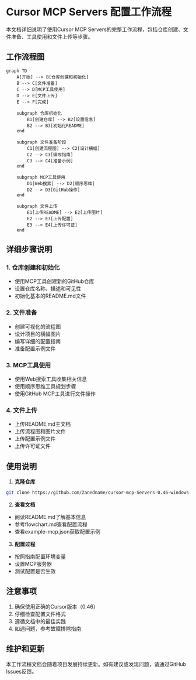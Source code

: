 # Cursor MCP Servers 配置工作流程

本文档详细说明了使用Cursor MCP Servers的完整工作流程，包括仓库创建、文件准备、工具使用和文件上传等步骤。

## 工作流程图

```mermaid
graph TD
    A[开始] --> B[仓库创建和初始化]
    B --> C[文件准备]
    C --> D[MCP工具使用]
    D --> E[文件上传]
    E --> F[完成]

    subgraph 仓库初始化
        B1[创建仓库] --> B2[设置信息]
        B2 --> B3[初始化README]
    end

    subgraph 文件准备阶段
        C1[创建流程图] --> C2[设计横幅]
        C2 --> C3[编写指南]
        C3 --> C4[准备示例]
    end

    subgraph MCP工具使用
        D1[Web搜索] --> D2[顺序思维]
        D2 --> D3[GitHub操作]
    end

    subgraph 文件上传
        E1[上传README] --> E2[上传图片]
        E2 --> E3[上传配置]
        E3 --> E4[上传许可证]
    end
```

## 详细步骤说明

### 1. 仓库创建和初始化
- 使用MCP工具创建新的GitHub仓库
- 设置仓库名称、描述和可见性
- 初始化基本的README.md文件

### 2. 文件准备
- 创建可视化的流程图
- 设计项目的横幅图片
- 编写详细的配置指南
- 准备配置示例文件

### 3. MCP工具使用
- 使用Web搜索工具收集相关信息
- 使用顺序思维工具规划步骤
- 使用GitHub MCP工具进行文件操作

### 4. 文件上传
- 上传README.md主文档
- 上传流程图和图片文件
- 上传配置示例文件
- 上传许可证文件

## 使用说明

1. **克隆仓库**
```bash
git clone https://github.com/Zanedname/cursor-mcp-Servers-0.46-windows-cmd-test.git
```

2. **查看文档**
- 阅读README.md了解基本信息
- 参考flowchart.md查看配置流程
- 查看example-mcp.json获取配置示例

3. **配置过程**
- 按照指南配置环境变量
- 设置MCP服务器
- 测试配置是否生效

## 注意事项

1. 确保使用正确的Cursor版本（0.46）
2. 仔细检查配置文件格式
3. 遵循文档中的最佳实践
4. 如遇问题，参考故障排除指南

## 维护和更新

本工作流程文档会随着项目发展持续更新。如有建议或发现问题，请通过GitHub Issues反馈。